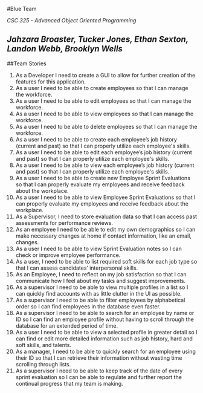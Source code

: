 #Blue Team

*CSC 325 - Advanced Object Oriented Programming*

*Jahzara Broaster, Tucker Jones, Ethan Sexton, Landon Webb, Brooklyn Wells*
------------------------------------------------------------------------------
##Team Stories

1. As a Developer I need to create a GUI to allow for further creation of the features for this application.
2. As a user I need to be able to create employees so that I can manage the workforce.
3. As a user I need to be able to edit employees so that I can manage the workforce.
4. As a user I need to be able to view employees so that I can manage the workforce.
5. As a user I need to be able to delete employees so that I can manage the workforce.
6. As a user I need to be able to create each employee’s job history (current and past) so that I can properly utilize each employee's skills.
7. As a user I need to be able to edit each employee’s job history (current and past) so that I can properly utilize each employee's skills.
8. As a user I need to be able to view each employee’s job history (current and past) so that I can properly utilize each employee's skills.
9. As a user I need to be able to create new Employee Sprint Evaluations so that I can properly evaluate my employees and receive feedback about the workplace.
10. As a user I need to be able to view Employee Sprint Evaluations so that I can properly evaluate my employees and receive feedback about the workplace.
11. As a Supervisor, I need to store evaluation data so that I can access past assessments for performance reviews.
12. As an employee I need to be able to edit my own demographics so I can make necessary changes at home if contact information, like an email, changes.
13. As a user I need to be able to view Sprint Evaluation notes so I can check or improve employee performance.
14. As a user, I need to be able to list required soft skills for each job type so that I can assess candidates’ interpersonal skills. 
15. As an Employee, I need to reflect on my job satisfaction so that I can communicate how I feel about my tasks and suggest improvements.
16. As a supervisor I need to be able to view multiple profiles in a list so I can quickly find accounts with as little clutter in the UI as possible.
17. As a supervisor I need to be able to filter employees by alphabetical order so I can find employees in the database even faster.
18. As a supervisor I need to be able to search for an employee by name or ID so I can find an employee profile without having to scroll through the database for an extended period of time.
19. As a user I need to be able to view a selected profile in greater detail so I can find or edit more detailed information such as job history, hard and soft skills, and talents.
20. As a manager, I need to be able to quickly search for an employee using their ID so that I can retrieve their information without wasting time scrolling through lists.
21. As a supervisor I need to be able to keep track of the date of every sprint evaluation so I can be able to regulate and further report the continual progress that my team is making.


